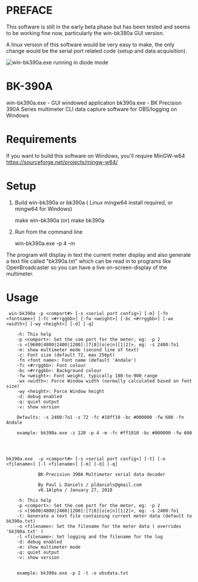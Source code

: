 # PREFACE

This software is still in the early beta phase but has been tested and seems to be working fine now, particularly the win-bk390a GUI version.  

A linux version of this software would be very easy to make, the only change would be the serial port related code (setup and data acquisition).


![win-bk390a.exe running in diode mode](https://raw.githubusercontent.com/inflex/BK-390A/master/assets/ss-winbk390.png)

# BK-390A
win-bk390a.exe - GUI windowed application
bk390a.exe - BK Precision 390A Series multimeter CLI data capture software for OBS/logging on Windows

# Requirements

If you want to build this software on Windows, you'll require MinGW-w64 https://sourceforge.net/projects/mingw-w64/

# Setup

1) Build win-bk390a or bk390a ( Linux mingw64 install required, or mingw64 for Windows)
	 

	make win-bk390a
	(or)
	make bk390a
	


3) Run from the command line

	win-bk390a.exe -p 4 -m

The program will display in text the current meter display and also generate a text file called "bk390a.txt" which can be read in to programs like OpenBroadcaster so you can have a live on-screen-display of the multimeter.

# Usage

	 win-bk390a -p <comport#> [-s <serial port config>] [-m] [-fn <fontname>] [-fc <#rrggbb>] [-fw <weight>] [-bc <#rrggbb>] [-wx <width>] [-wy <height>] [-d] [-q]

        -h: This help
        -p <comport>: Set the com port for the meter, eg: -p 2
        -s <[9600|4800|2400|1200]:[7|8][o|e|n][1|2]>, eg: -s 2400:7o1
        -m: show multimeter mode (second line of text)
        -z: Font size (default 72, max 256pt)
        -fn <font name>: Font name (default 'Andale')
        -fc <#rrggbb>: Font colour
        -bc <#rrggbb>: Background colour
        -fw <weight>: Font weight, typically 100-to-900 range
        -wx <width>: Force Window width (normally calculated based on font size)
        -wy <height>: Force Window height
        -d: debug enabled
        -q: quiet output
        -v: show version

        Defaults: -s 2400:7o1 -z 72 -fc #10ff10 -bc #000000 -fw 600 -fn Andale

        example: bk390a.exe -z 120 -p 4 -m -fc #ff1010 -bc #000000 -fw 600




	bk390a.exe  -p <comport#> [-s <serial port config>] [-t] [-o <filename>] [-l <filename>] [-m] [-d] [-q]

                BK-Precision 390A Multimeter serial data decoder

                By Paul L Daniels / pldaniels@gmail.com
                v0.1Alpha / January 27, 2018

        -h: This help
        -p <comport>: Set the com port for the meter, eg: -p 2
        -s <[9600|4800|2400|1200]:[7|8][o|e|n][1|2]>, eg: -s 2400:7o1
        -t: Generate a text file containing current meter data (default to bk390a.txt)
        -o <filename>: Set the filename for the meter data ( overrides 'bk390a.txt' )
        -l <filename>: Set logging and the filename for the log
        -d: debug enabled
        -m: show multimeter mode
        -q: quiet output
        -v: show version


        example: bk390a.exe -p 2 -t -o obsdata.txt


